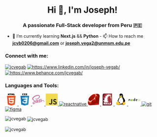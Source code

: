 <h1 align="center">Hi 👋, I'm Joseph!</h1>
<h3 align="center">A passionate Full-Stack developer from Peru 🇵🇪</h3>

- 🌱 I’m currently learning **Next.js** && **Python** - 📫 How to reach me
**jcvb0206@gmail.com** or **joseph.vega2@unmsm.edu.pe**

<h3 align="left">Connect with me:</h3>
<p align="left">
  <a href="https://twitter.com/jcvegab" target="blank"
    ><img
      align="center"
      src="https://logodownload.org/wp-content/uploads/2014/09/twitter-logo-1.png"
      alt="jcvegab"
      height="30"
      width="40"
  /></a>
  <a href="https://www.linkedin.com/in/joseph-vegab/" target="blank"
    ><img
      align="center"
      src="https://image.flaticon.com/icons/png/512/174/174857.png"
      alt="https://www.linkedin.com/in/joseph-vegab/"
      height="40"
      width="40"
  /></a>
  <a href="https://www.behance.com/jcvegab/" target="blank"
    ><img
      align="center"
      src="https://image.flaticon.com/icons/png/512/145/145799.png"
      alt="https://www.behance.com/jcvegab/"
      height="40"
      width="40"
  /></a>
</p>

<h3 align="left">Languages and Tools:</h3>
<p align="left">
  <a href="https://www.w3.org/html/" target="_blank">
    <img
      src="https://raw.githubusercontent.com/devicons/devicon/master/icons/html5/html5-original-wordmark.svg"
      alt="html5"
      width="40"
      height="40"
    />
  </a>
  <a href="https://www.w3schools.com/css/" target="_blank">
    <img
      src="https://raw.githubusercontent.com/devicons/devicon/master/icons/css3/css3-original-wordmark.svg"
      alt="css3"
      width="40"
      height="40"
    />
  </a>
  <a href="https://sass-lang.com" target="_blank">
    <img
      src="https://raw.githubusercontent.com/devicons/devicon/master/icons/sass/sass-original.svg"
      alt="sass"
      width="40"
      height="40"
    />
  </a>
  <a
    href="https://developer.mozilla.org/en-US/docs/Web/JavaScript"
    target="_blank"
  >
    <img
      src="https://raw.githubusercontent.com/devicons/devicon/master/icons/javascript/javascript-original.svg"
      alt="javascript"
      width="40"
      height="40"
    />
  </a>
  <a href="https://reactnative.dev/" target="_blank">
    <img
      src="https://reactnative.dev/img/header_logo.svg"
      alt="reactnative"
      width="40"
      height="40"
    />
  </a>
  <a href="https://www.ruby-lang.org/en/" target="_blank">
    <img
      src="https://raw.githubusercontent.com/devicons/devicon/master/icons/ruby/ruby-original.svg"
      alt="ruby"
      width="40"
      height="40"
    />
  </a>
  <a href="https://rubyonrails.org" target="_blank">
    <img
      src="https://raw.githubusercontent.com/devicons/devicon/master/icons/rails/rails-original-wordmark.svg"
      alt="rails"
      width="40"
      height="40"
    />
  </a>
  <a href="https://www.linux.org/" target="_blank">
    <img
      src="https://raw.githubusercontent.com/devicons/devicon/master/icons/linux/linux-original.svg"
      alt="linux"
      width="40"
      height="40"
    />
  </a>
  <a href="https://nodejs.org" target="_blank">
    <img
      src="https://raw.githubusercontent.com/devicons/devicon/master/icons/nodejs/nodejs-original-wordmark.svg"
      alt="nodejs"
      width="40"
      height="40"
    />
  </a>
  <a href="https://git-scm.com/" target="_blank">
    <img
      src="https://www.vectorlogo.zone/logos/git-scm/git-scm-icon.svg"
      alt="git"
      width="40"
      height="40"
    />
  </a>
  <a href="https://www.figma.com/" target="_blank">
    <img
      src="https://www.vectorlogo.zone/logos/figma/figma-icon.svg"
      alt="figma"
      width="40"
      height="40"
    />
  </a>
</p>
<p>
  <img
    align="left"
    src="https://github-readme-stats.vercel.app/api/top-langs?username=jcvegab&show_icons=true&locale=en&layout=compact"
    alt="jcvegab"
  />
</p>
<p>
  &nbsp;<img
    align="center"
    src="https://github-readme-stats.vercel.app/api?username=jcvegab&show_icons=true&locale=en"
    alt="jcvegab"
  />
</p>
<p>
  <img
    align="center"
    src="https://github-readme-streak-stats.herokuapp.com/?user=jcvegab&"
    alt="jcvegab"
  />
</p>
